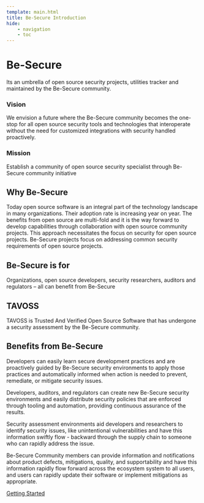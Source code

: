 ```yaml
---
template: main.html
title: Be-Secure Introduction
hide:
    - navigation
    - toc
---
```


<h1>Be-Secure </h1>

<p>Its an umbrella of open source security projects, utilities tracker and maintained by the Be-Secure community. </p>

<h3>Vision </h3>

<p>We envision a future where the Be-Secure community becomes the one-stop for all open source security tools and technologies that interoperate without the need for customized integrations with security handled proactively. </p>

<h3>Mission</h3>

<p> Establish a community of open source security specialist through Be-Secure community initiative </p>

<h2> Why Be-Secure </h2>

<p>Today open source software is an integral part of the technology landscape in many organizations. Their adoption rate is increasing year on year. The benefits from open source are multi-fold and it is the way forward to develop capabilities through collaboration with open source community projects. This approach necessitates the focus on security for open source projects. Be-Secure projects focus on addressing common security requirements of open source projects. </p>

<h2> Be-Secure is for </h2>

<p> Organizations, open source developers, security researchers, auditors and regulators – all can benefit from Be-Secure </p>

<h2> TAVOSS </h2>

<p> TAVOSS is Trusted And Verified Open Source Software that has undergone a security assessment by the Be-Secure community. </p>

<h2> Benefits from Be-Secure </h2>

<p> Developers can easily learn secure development practices and are proactively guided by Be-Secure security environments to apply those practices and automatically informed when action is needed to prevent, remediate, or mitigate security issues.

Developers, auditors, and regulators can create new Be-Secure security environments and easily distribute security policies that are enforced through tooling and automation, providing continuous assurance of the results.

Security assessment environments aid developers and researchers to identify security issues, like unintentional vulnerabilities and have this information swiftly flow - backward through the supply chain to someone who can rapidly address the issue.

Be-Secure Community members can provide information and notifications about product defects, mitigations, quality, and supportability and have this information rapidly flow forward across the ecosystem system to all users, and users can rapidly update their software or implement mitigations as appropriate.

</p>

[Getting Started](./bes-getting-started.md)